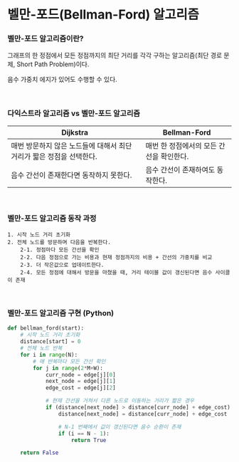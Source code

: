 # 벨만-포드(Bellman-Ford) 알고리즘

### 벨만-포드 알고리즘이란?

그래프의 한 정점에서 모든 정점까지의 최단 거리를 각각 구하는 알고리즘(최단 경로 문제, Short Path Problem)이다.

음수 가중치 에지가 있어도 수행할 수 있다.

<br>

### 다익스트라 알고리즘 vs 벨만-포드 알고리즘

|Dijkstra|Bellman-Ford|
|----|-----|
|매번 방문하지 않은 노드들에 대해서 최단 거리가 짧은 정점을 선택한다.|매번 한 정점에서의 모든 간선을 확인한다.|
|음수 간선이 존재한다면 동작하지 못한다.|음수 간선이 존재하여도 동작한다.|

<br>

### 벨만-포드 알고리즘 동작 과정

    1. 시작 노드 거리 초기화
    2. 전체 노드를 방문하며 다음을 반복한다.
        2-1. 정점마다 모든 간선을 확인
        2-2. 다음 정점으로 가는 비용과 현재 정점까지의 비용 + 간선의 가중치를 비교
        2-3. 더 작은값으로 업데이트한다.
        2-4. 모든 정점에 대해서 방문을 마쳤을 때, 거리 테이블 값이 갱신된다면 음수 사이클이 존재

<br>

### 벨만-포드 알고리즘 구현 (Python)

```python
def bellman_ford(start):
    # 시작 노드 거리 초기화
    distance[start] = 0
    # 전체 노드 반복
    for i in range(N):
        # 매 반복마다 모든 간선 확인
        for j in range(2*M+W):
            curr_node = edge[j][0]
            next_node = edge[j][1]
            edge_cost = edge[j][2]

            # 현재 간선을 거쳐서 다른 노드로 이동하는 거리가 짧은 경우
            if (distance[next_node] > distance[curr_node] + edge_cost):
                distance[next_node] = distance[curr_node] + edge_cost

                # N-1 번째에서 값이 갱신된다면 음수 순환이 존재
                if (i == N - 1):
                    return True

    return False
```
